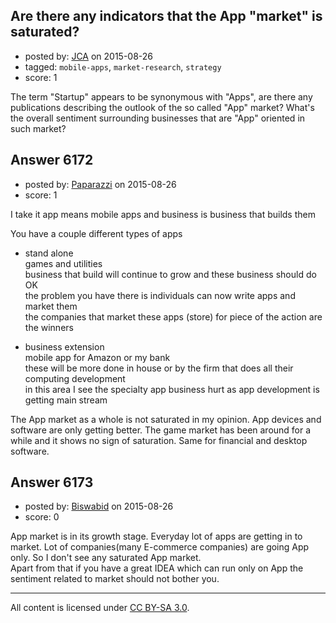 ## Are there any indicators that the App "market" is saturated?

- posted by: [JCA](https://stackexchange.com/users/6822638/jca) on 2015-08-26
- tagged: `mobile-apps`, `market-research`, `strategy`
- score: 1

The term "Startup" appears to be synonymous with "Apps", are there any publications describing the outlook of the so called "App" market? What's the overall sentiment surrounding businesses that are "App" oriented in such market?


## Answer 6172

- posted by: [Paparazzi](https://stackexchange.com/users/300272/paparazzi) on 2015-08-26
- score: 1

I take it app means mobile apps and business is business that builds them  

You have a couple different types of apps  

 - stand alone  
games and  utilities   
business that build will continue to grow and these business should do OK     
the problem you have there is individuals can now write apps and market them   
the companies that market these apps (store) for piece of the action are the winners   

 - business extension    
mobile app for Amazon or my bank   
these will be more done in house or by the firm that does all their computing development   
in this area I see the specialty app business hurt as app development is getting main stream   

The App market as a whole is not saturated in my opinion.  App devices and software are only getting better.  The game market has been around for a while and it shows no sign of saturation.   Same for financial and desktop software.


## Answer 6173

- posted by: [Biswabid](https://stackexchange.com/users/6762655/biswabid) on 2015-08-26
- score: 0

App market is in its growth stage. Everyday lot of apps are getting in to market. Lot of companies(many E-commerce companies) are going App only. So I don't see any saturated App market.<br/>
Apart from that if you have a great IDEA which can run only on App the sentiment related to market should not bother you.



---

All content is licensed under [CC BY-SA 3.0](https://creativecommons.org/licenses/by-sa/3.0/).
